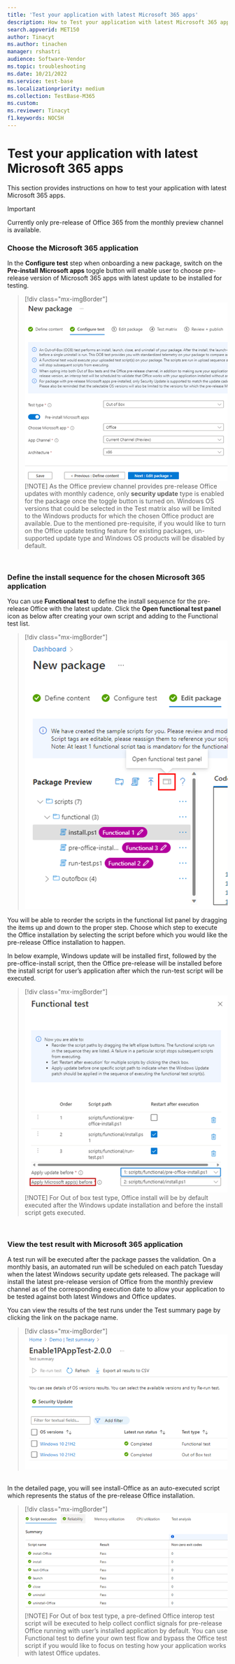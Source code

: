 ```yaml
---
title: 'Test your application with latest Microsoft 365 apps'
description: How to Test your application with latest Microsoft 365 apps
search.appverid: MET150
author: Tinacyt
ms.author: tinachen
manager: rshastri
audience: Software-Vendor
ms.topic: troubleshooting
ms.date: 10/21/2022
ms.service: test-base
ms.localizationpriority: medium
ms.collection: TestBase-M365
ms.custom:
ms.reviewer: Tinacyt
f1.keywords: NOCSH
---
```


# Test your application with latest Microsoft 365 apps


This section provides instructions on how to test your application with latest Microsoft 365 apps.

> [!IMPORTANT]
> Currently only pre-release of Office 365 from the monthly preview channel is available.


### Choose the Microsoft 365 application 

In the **Configure test** step when onboarding a new package, switch on the **Pre-install Microsoft apps** toggle button will enable user to choose pre-release version of Microsoft 365 apps with latest update to be installed for testing.

 > [!div class="mx-imgBorder"]  
 > ![Screenshot shows Package config test](Media/testwithm365app01.png)  
 > [!NOTE] 
 > As the Office preview channel provides pre-release Office updates with monthly cadence, only **security update** type is enabled for the package once the toggle button is turned on. Windows OS versions that could be selected in the Test matrix also will be limited to the Windows products for which the chosen Office product are available. Due to the mentioned pre-requisite, if you would like to turn on the Office update testing feature for existing packages, un-supported update type and Windows OS products will be disabled by default.

&nbsp;  
### Define the install sequence for the chosen Microsoft 365 application 

You can use **Functional test** to define the install sequence for the pre-release Office with the latest update. Click the **Open functional test panel** icon as below after creating your own script and adding to the Functional test list.

 > [!div class="mx-imgBorder"]  
 > ![Screenshot shows Package edit package](Media/testwithm365app02.png)

You will be able to reorder the scripts in the functional list panel by dragging the items up and down to the proper step. Choose which step to execute the Office installation by selecting the script before which you would like the pre-release Office installation to happen.  

In below example, Windows update will be installed first, followed by the pre-office-install script, then the Office pre-release will be installed before the install script for user’s application after which the run-test script will be executed.

 > [!div class="mx-imgBorder"]  
 > ![Screenshot shows Functional test](Media/testwithm365app03.png)  
 > [!NOTE]
 > For Out of box test type, Office install will be by default executed after the Windows update installation and before the install script gets executed.

&nbsp;  
### View the test result with Microsoft 365 application  

A test run will be executed after the package passes the validation. On a monthly basis, an automated run will be scheduled on each patch Tuesday when the latest Windows security update gets released. The package will install the latest pre-release version of Office from the monthly preview channel as of the corresponding execution date to allow your application to be tested against both latest Windows and Office updates.

You can view the results of the test runs under the Test summary page by clicking the link on the package name.

 > [!div class="mx-imgBorder"]  
 > ![Screenshot shows Security update](Media/testwithm365app04.png)

&nbsp;  
In the detailed page, you will see install-Office as an auto-executed script which represents the status of the pre-release Office installation.

 > [!div class="mx-imgBorder"]  
 > ![Screenshot shows Reliability](Media/testwithm365app05.png)  
 > [!NOTE]
 > For Out of box test type, a pre-defined Office interop test script will be executed to help collect conflict signals for pre-release Office running with user’s installed application by default. You can use Functional test to define your own test flow and bypass the Office test script if you would like to focus on testing how your application works with latest Office updates.
